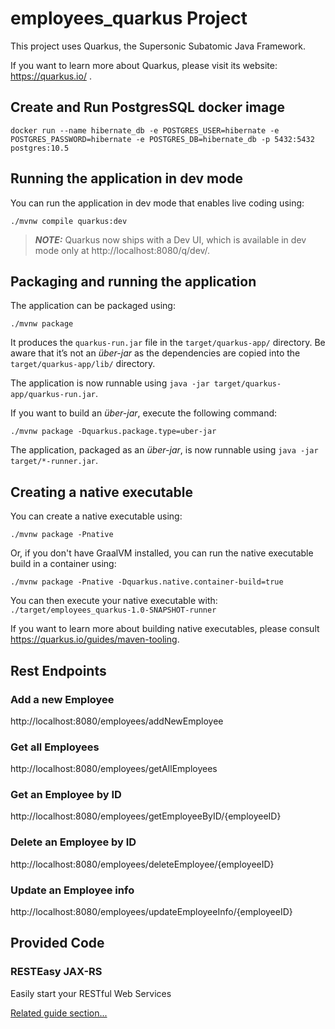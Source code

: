 # employees_quarkus Project

This project uses Quarkus, the Supersonic Subatomic Java Framework.

If you want to learn more about Quarkus, please visit its website: https://quarkus.io/ .

## Create and Run PostgresSQL docker image

```shell script
docker run --name hibernate_db -e POSTGRES_USER=hibernate -e POSTGRES_PASSWORD=hibernate -e POSTGRES_DB=hibernate_db -p 5432:5432 postgres:10.5
```

## Running the application in dev mode

You can run the application in dev mode that enables live coding using:

```shell script
./mvnw compile quarkus:dev
```

> **_NOTE:_**  Quarkus now ships with a Dev UI, which is available in dev mode only at http://localhost:8080/q/dev/.

## Packaging and running the application

The application can be packaged using:

```shell script
./mvnw package
```

It produces the `quarkus-run.jar` file in the `target/quarkus-app/` directory. Be aware that it’s not an _über-jar_ as the dependencies are
copied into the `target/quarkus-app/lib/` directory.

The application is now runnable using `java -jar target/quarkus-app/quarkus-run.jar`.

If you want to build an _über-jar_, execute the following command:

```shell script
./mvnw package -Dquarkus.package.type=uber-jar
```

The application, packaged as an _über-jar_, is now runnable using `java -jar target/*-runner.jar`.

## Creating a native executable

You can create a native executable using:

```shell script
./mvnw package -Pnative
```

Or, if you don't have GraalVM installed, you can run the native executable build in a container using:

```shell script
./mvnw package -Pnative -Dquarkus.native.container-build=true
```

You can then execute your native executable with: `./target/employees_quarkus-1.0-SNAPSHOT-runner`

If you want to learn more about building native executables, please consult https://quarkus.io/guides/maven-tooling.

## Rest Endpoints

### Add a new Employee
http://localhost:8080/employees/addNewEmployee

### Get all Employees
http://localhost:8080/employees/getAllEmployees

### Get an Employee by ID
http://localhost:8080/employees/getEmployeeByID/{employeeID}

### Delete an Employee by ID
http://localhost:8080/employees/deleteEmployee/{employeeID}

### Update an Employee info
http://localhost:8080/employees/updateEmployeeInfo/{employeeID}


## Provided Code

### RESTEasy JAX-RS

Easily start your RESTful Web Services

[Related guide section...](https://quarkus.io/guides/getting-started#the-jax-rs-resources)
